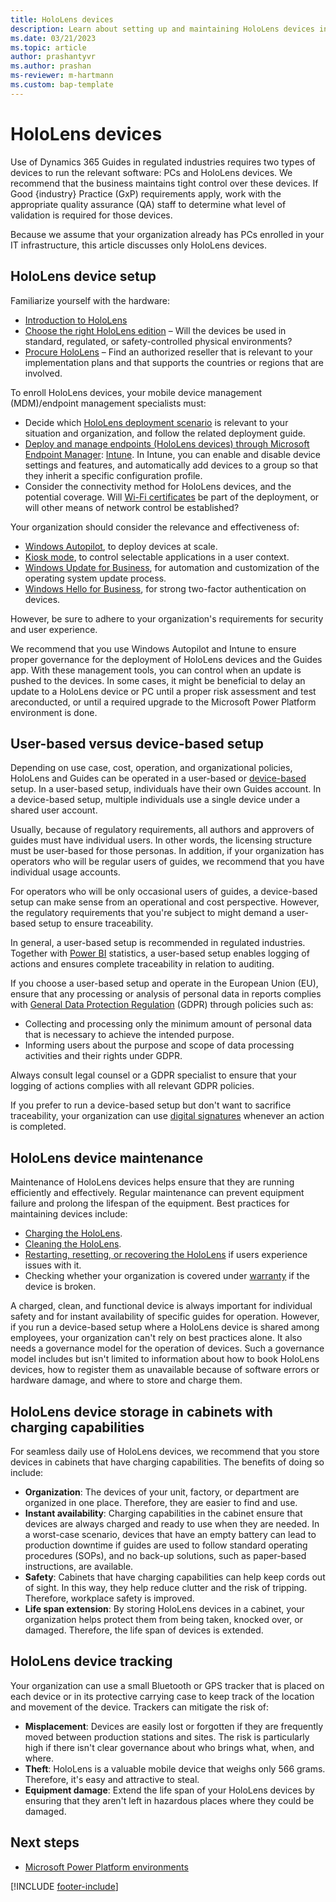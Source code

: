 ```yaml
---
title: HoloLens devices
description: Learn about setting up and maintaining HoloLens devices in a regulated industry.
ms.date: 03/21/2023
ms.topic: article
author: prashantyvr
ms.author: prashan
ms-reviewer: m-hartmann
ms.custom: bap-template
---
```


# HoloLens devices

Use of Dynamics 365 Guides in regulated industries requires two types of devices to run the relevant software: PCs and HoloLens devices. We recommend that the business maintains tight control over these devices. If Good \{industry\} Practice (GxP) requirements apply, work with the appropriate quality assurance (QA) staff to determine what level of validation is required for those devices.

Because we assume that your organization already has PCs enrolled in your IT infrastructure, this article discusses only HoloLens devices.

## HoloLens device setup

Familiarize yourself with the hardware:

- [Introduction to HoloLens](/hololens/hololens2-hardware)
- [Choose the right HoloLens edition](/hololens/hololens2-options) – Will the devices be used in standard, regulated, or safety-controlled physical environments?
- [Procure HoloLens](/hololens/hololens2-purchase) – Find an authorized reseller that is relevant to your implementation plans and that supports the countries or regions that are involved.

To enroll HoloLens devices, your mobile device management (MDM)/endpoint management specialists must:

- Decide which [HoloLens deployment scenario](/hololens/hololens-requirements#scenario-a) is relevant to your situation and organization, and follow the related deployment guide.
- [Deploy and manage endpoints (HoloLens devices) through Microsoft Endpoint Manager](/hololens/hololens-mdm-configure): [Intune](/mem/endpoint-manager-overview). In Intune, you can enable and disable device settings and features, and automatically add devices to a group so that they inherit a specific configuration profile.
- Consider the connectivity method for HoloLens devices, and the potential coverage. Will [Wi-Fi certificates](/hololens/hololens-certificates-network) be part of the deployment, or will other means of network control be established?

Your organization should consider the relevance and effectiveness of:

- [Windows Autopilot](/hololens/hololens2-autopilot), to deploy devices at scale.
- [Kiosk mode](/hololens/hololens-kiosk), to control selectable applications in a user context.
- [Windows Update for Business](/mem/intune/protect/windows-update-for-business-configure), for automation and customization of the operating system update process.
- [Windows Hello for Business](/windows/security/identity-protection/hello-for-business/hello-overview), for strong two-factor authentication on devices.

However, be sure to adhere to your organization's requirements for security and user experience.

We recommend that you use Windows Autopilot and Intune to ensure proper governance for the deployment of HoloLens devices and the Guides app. With these management tools, you can control when an update is pushed to the devices. In some cases, it might be beneficial to delay an update to a HoloLens device or PC until a proper risk assessment and test areconducted, or until a required upgrade to the Microsoft Power Platform environment is done.

## User-based versus device-based setup

Depending on use case, cost, operation, and organizational policies, HoloLens and Guides can be operated in a user-based or [device-based](../device-license.md) setup. In a user-based setup, individuals have their own Guides account. In a device-based setup, multiple individuals use a single device under a shared user account.

Usually, because of regulatory requirements, all authors and approvers of guides must have individual users. In other words, the licensing structure must be user-based for those personas. In addition, if your organization has operators who will be regular users of guides, we recommend that you have individual usage accounts.

For operators who will be only occasional users of guides, a device-based setup can make sense from an operational and cost perspective. However, the regulatory requirements that you're subject to might demand a user-based setup to ensure traceability.

In general, a user-based setup is recommended in regulated industries. Together with [Power BI](/power-bi/) statistics, a user-based setup enables logging of actions and ensures complete traceability in relation to auditing.

If you choose a user-based setup and operate in the European Union (EU), ensure that any processing or analysis of personal data in reports complies with [General Data Protection Regulation](https://eur-lex.europa.eu/legal-content/EN/TXT/?uri=CELEX%3A32016R0679) (GDPR) through policies such as:

- Collecting and processing only the minimum amount of personal data that is necessary to achieve the intended purpose.
- Informing users about the purpose and scope of data processing activities and their rights under GDPR.

Always consult legal counsel or a GDPR specialist to ensure that your logging of actions complies with all relevant GDPR policies.

If you prefer to run a device-based setup but don't want to sacrifice traceability, your organization can use [digital signatures](electronic-records-and-electronic-signature.md) whenever an action is completed.

## HoloLens device maintenance

Maintenance of HoloLens devices helps ensure that they are running efficiently and effectively. Regular maintenance can prevent equipment failure and prolong the lifespan of the equipment. Best practices for maintaining devices include:

- [Charging the HoloLens](/hololens/hololens2-charging).
- [Cleaning the HoloLens](/hololens/hololens2-maintenance).
- [Restarting, resetting, or recovering the HoloLens](/hololens/hololens-recovery) if users experience issues with it.
- Checking whether your organization is covered under [warranty](https://support.microsoft.com/warranty) if the device is broken.

A charged, clean, and functional device is always important for individual safety and for instant availability of specific guides for operation. However, if you run a device-based setup where a HoloLens device is shared among employees, your organization can't rely on best practices alone. It also needs a governance model for the operation of devices. Such a governance model includes but isn't limited to information about how to book HoloLens devices, how to register them as unavailable because of software errors or hardware damage, and where to store and charge them.

## HoloLens device storage in cabinets with charging capabilities

For seamless daily use of HoloLens devices, we recommend that you store devices in cabinets that have charging capabilities. The benefits of doing so include:

- **Organization**: The devices of your unit, factory, or department are organized in one place. Therefore, they are easier to find and use.
- **Instant availability**: Charging capabilities in the cabinet ensure that devices are always charged and ready to use when they are needed. In a worst-case scenario, devices that have an empty battery can lead to production downtime if guides are used to follow standard operating procedures (SOPs), and no back-up solutions, such as paper-based instructions, are available.
- **Safety**: Cabinets that have charging capabilities can help keep cords out of sight. In this way, they help reduce clutter and the risk of tripping. Therefore, workplace safety is improved.
- **Life span extension**: By storing HoloLens devices in a cabinet, your organization helps protect them from being taken, knocked over, or damaged. Therefore, the life span of devices is extended.

## HoloLens device tracking

Your organization can use a small Bluetooth or GPS tracker that is placed on each device or in its protective carrying case to keep track of the location and movement of the device. Trackers can mitigate the risk of:

- **Misplacement**: Devices are easily lost or forgotten if they are frequently moved between production stations and sites. The risk is particularly high if there isn't clear governance about who brings what, when, and where.
- **Theft**: HoloLens is a valuable mobile device that weighs only 566 grams. Therefore, it's easy and attractive to steal.
- **Equipment damage**: Extend the life span of your HoloLens devices by ensuring that they aren't left in hazardous places where they could be damaged.

## Next steps

- [Microsoft Power Platform environments](power-platform-environments.md)

[!INCLUDE [footer-include](../../includes/footer-banner.md)]
